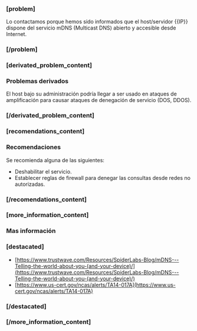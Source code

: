 ### [problem]
Lo contactamos porque hemos sido informados que el host/servidor {{IP}} dispone del servicio mDNS (Multicast DNS) abierto y accesible desde Internet.
### [/problem]

### [derivated_problem_content]
### Problemas derivados
El host bajo su administración podría llegar a ser usado en ataques de amplificación para causar ataques de denegación de servicio (DOS, DDOS).
### [/derivated_problem_content]


### [recomendations_content]
### Recomendaciones
Se recomienda alguna de las siguientes:

* Deshabilitar el servicio.
* Establecer reglas de firewall para denegar las consultas desde redes no autorizadas. 
### [/recomendations_content]

### [more_information_content]
### Mas información
### [destacated]
* [https://www.trustwave.com/Resources/SpiderLabs-Blog/mDNS---Telling-the-world-about-you-(and-your-device)/](https://www.trustwave.com/Resources/SpiderLabs-Blog/mDNS---Telling-the-world-about-you-(and-your-device)/)
* [https://www.us-cert.gov/ncas/alerts/TA14-017A](https://www.us-cert.gov/ncas/alerts/TA14-017A)
### [/destacated]
### [/more_information_content]